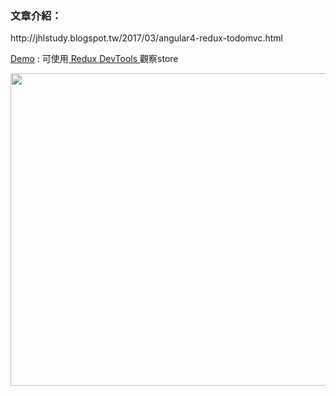 ### 文章介紹：  
<Link href="http://jhlstudy.blogspot.tw/2017/03/angular4-redux-todomvc.html" target="_blank">http://jhlstudy.blogspot.tw/2017/03/angular4-redux-todomvc.html</Link>  

<a href="https://jiahongl.github.io/study-ngrx/dist/" target="_blank">Demo</a> : 可使用<a href="https://chrome.google.com/webstore/detail/redux-devtools/lmhkpmbekcpmknklioeibfkpmmfibljd" target="_blank"> Redux DevTools </a>觀察store


<img src="https://4.bp.blogspot.com/-0-zJFXqb2xg/WNk3kkJT-pI/AAAAAAAAAsA/4mM8AtVkRRAbV_CN0Mk0MrjYlI46ihefACLcB/s1600/HelpfulBigEagle.gif" width="800" height="500">

